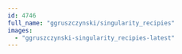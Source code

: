 ```yaml
---
id: 4746
full_name: "ggruszczynski/singularity_recipies"
images: 
  - "ggruszczynski-singularity_recipies-latest"
---
```

